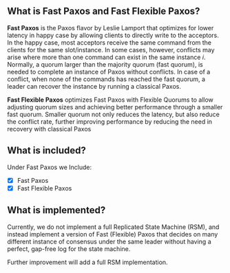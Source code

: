 ## What is Fast Paxos and Fast Flexible Paxos?

**Fast Paxos** is the Paxos flavor by Leslie Lamport that optimizes for
 lower latency in happy case by allowing clients to directly write to
  the acceptors. In the happy case, most acceptors receive the same command
  from the clients for the same slot/instance. In some cases, however, 
  conflicts may arise where more than one command can exist in the same 
  instance _i_. Normally, a quorum larger than the majority quorum (fast
  quorum), is needed to complete an instance of Paxos without conflicts. 
  In case of a conflict, when none of the commands has reached the fast
  quorum, a leader can recover the instance by running a classical Paxos.
  
  **Fast Flexible Paxos** optimizes Fast Paxos with Flexible Quorums to 
  allow adjusting quorum sizes and achieving better performance through a
  smaller fast quorum. Smaller quorum not only reduces the latency, but
  also reduce the conflict rate, further improving performance by reducing
  the need in recovery with classical Paxos    

## What is included?

Under Fast Paxos we Include:
- [x] Fast Paxos
- [x] Fast Flexible Paxos

## What is implemented?

Currently, we do not implement a full Replicated State Machine (RSM), 
and instead implement a version of Fast (Flexible) Paxos that decides
on many different instance of consensus under the same leader without
having a perfect, gap-free log for the state machine. 

Further improvement will add a full RSM implementation.


